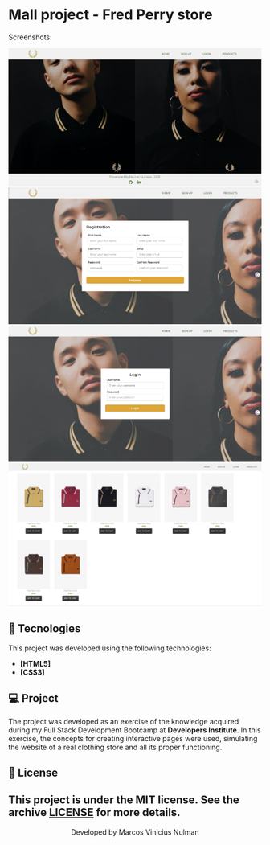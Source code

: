 # Mall project - Fred Perry store

Screenshots:

<img src="screenshot1.PNG">
<img src="screenshot2.PNG">
<img src="screenshot3.PNG">
<img src="screenshot4.PNG">


## 🚀 Tecnologies
This project was developed using the following technologies:
- <strong>[HTML5]</strong>
- <strong>[CSS3]</strong>

## 💻 Project

The project was developed as an exercise of the knowledge acquired during my Full Stack Development Bootcamp at <strong>Developers Institute</strong>.
In this exercise, the concepts for creating interactive pages were used, simulating the website of a real clothing store and all its proper functioning.

## 📝 License
This project is under the MIT license. See the archive [LICENSE](LICENSE.md) for more details.
---
<p align="center">Developed by Marcos Vinicius Nulman</p>